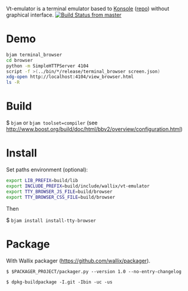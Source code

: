 Vt-emulator is a terminal emulator based to [Konsole](https://konsole.kde.org/download.php) ([repo](https://cgit.kde.org/konsole.git)) without graphical interface. [![Build Status from master](https://travis-ci.org/wallix/vt-emulator.svg?branch=master)](https://travis-ci.org/wallix/vt-emulator)

# Demo

```bash
bjam terminal_browser
cd browser
python -m SimpleHTTPServer 4104
script -f >(../bin/*/release/terminal_browser screen.json)
xdg-open http://localhost:4104/view_browser.html
ls -R
```

# Build

$ `bjam` or `bjam toolset=compiler` (see http://www.boost.org/build/doc/html/bbv2/overview/configuration.html)


# Install

Set paths environment (optional):

```bash
export LIB_PREFIX=build/lib
export INCLUDE_PREFIX=build/include/wallix/vt-emulator
export TTY_BROWSER_JS_FILE=build/browser
export TTY_BROWSER_CSS_FILE=build/browser
```

Then

$ `bjam install install-tty-browser`


# Package

With Wallix packager (https://github.com/wallix/packager).

`$ $PACKAGER_PROJECT/packager.py --version 1.0 --no-entry-changelog`

`$ dpkg-buildpackage -I.git -Ibin -uc -us`
